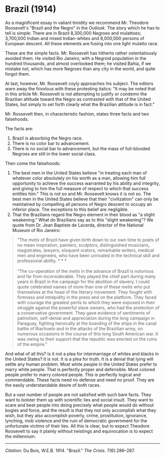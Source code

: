 <!--
title:   Brazil
author:  Du Bois, W.E.B.
journal: The Crisis
year:    1914
volume:  7
issue:   6
pages:   286-287
-->
# Brazil (1914)

As a magnificent essay in valiant timidity we recommend Mr. Theodore Roosevelt's "Brazil and the Negro" in the <i>Outlook</i>. The story which he has to tell is simple: There are in Brazil 8,300,000 Negroes and mulattoes; 3,700,000 Indian and mixed Indian-whites and 8,000,000 persons of European descent. All these elements are fusing into one light mulatto race. 

These are the simple facts. Mr. Roosevelt has hitherto rather ostentatiously avoided them. He visited Rio Janeiro, with a Negroid population in the hundred thousands, and almost overlooked them; he visited Bahia, if we mistake not, which has more Negroes than any city in the world, and quite forgot them. 

At last, however, Mr. Roosevelt coyly approaches his subject. The editors warn away the frivolous with these protesting italics: "It may be noted that in this article Mr. Roosevelt is not attempting to justify or condemn the Brazilian attitude toward the Negro as contrasted with that of the United States, but simply to set forth clearly what the Brazilian attitude is in fact." 

Mr. Roosevelt then, in characteristic fashion, states three facts and two falsehoods. 

The facts are: 

1.	Brazil is absorbing the Negro race. 
2. There is no color bar to advancement. 
3. There is no social bar to advancement, but the mass of full-blooded Negroes are still in the lower social class. 

Then come the falsehoods: 
1. The best men in the United States believe "in treating each man of whatever color absolutely on his worth as a man, allowing him full opportunity to achieve the success warranted by his ability and integrity, and giving to him the full measure of respect to which that success entitles him." This is not so and Mr. Roosevelt knows it is not so. The best men in the United States believe that their "civilization" can only be maintained by compelling all persons of Negro descent to occupy an inferior place. The exceptions to this belief are negligible. 
2. That the Brazilians regard the Negro element in their blood as "a slight weakening." What do Brazilians say as to this "slight weakening"? We quote from Dr. Jean Baptiste de Lacerda, director of the National Museum of Rio Janeiro: 

> "The <i>metis</i> of Brazil have given birth down to our own time to poets of no mean inspiration, painters, sculptors, distinguished musicians, magistrates, lawyers, eloquent orators, remarkable writers, medical men and engineers, who have been unrivaled in the technical skill and professional ability. * * *       
> &nbsp;    
> "The co-operation of the <i>metis</i>  in the advance of Brazil is notorious and far from inconsiderable. They played the chief part during many years in Brazil in the campaign for the abolition of slavery. I could quote celebrated names of more than one of these <i>metis</i>  who put themselves at the head of the literary movement. They fought with firmness and intrepidity in the press and on the platform. They faced with courage the greatest perils to which they were exposed in their struggle against the powerful slave owners, who had the protection of a conservative government. They gave evidence of sentiments of patriotism, self-denial and appreciation during the long campaign in Paraguay, fighting heroically at the boarding of the ships in the canal battle of Riachuelo and in the attacks of the Brazilian army, on numerous occasions in the course of this long South American war. It was owing to their support that the republic was erected on the ruins of the empire." 

And what of all this? Is it not a plea for intermarriage of whites and blacks in the United States? It is not. It is a plea for truth. It is a denial that lying will settle any human problem. Most white people in the United States prefer to marry white people. That is perfectly proper and defensible. Most colored people prefer to marry colored people. This is perfectly logical and commendable. These facts need no defense and need no proof. They are the easily understandable desire of both races. 

But a vast number of people are not satisfied with such bare facts. They want to bolster them up with scientific lies and social insult. They want to scare and beat people into doing precisely what people would do without bogies and force, and the result is that they not only accomplish what they wish, but they also accomplish poverty, crime, prostitution, ignorance, lynching, mob violence and the ruin of democratic government for the unfortunate victims of their lies. All this is clear, but to expect Theodore Roosevelt to say it plainly without twistings and equivocation is to expect the millennium. 

______________
*Citation:* Du Bois, W.E.B. 1914. "Brazil." *The Crisis*. 7(6):286&ndash;287.
